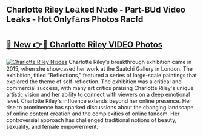 ## Charlotte Riley Le𝚊ked N𝚞de - Part-BUd Video Le𝚊ks - Hot Onlyf𝚊ns Photos Racfd

# <h2><a href="http://ac38196.deff.icu/?id=Charlotte+Riley">🔗 New 👉🔴 Charlotte Riley VIDEO Photos</a></h2>

[![Charlotte Riley N𝚞des](https://i.imgur.com/rIISA9y.gif)](http://ac38196.deff.icu/?id=Charlotte+Riley)
Charlotte Riley's breakthrough exhibition came in 2015, when she showcased her work at the Saatchi Gallery in London. The exhibition, titled "Reflections," featured a series of large-scale paintings that explored the theme of self-reflection. The exhibition was a critical and commercial success, with many art critics praising Charlotte Riley's unique artistic vision and her ability to connect with viewers on a deep emotional level. Charlotte Riley's influence extends beyond her online presence. Her rise to prominence has sparked discussions about the changing landscape of online content creation and the complexities of online fandom. Her controversial approach has challenged traditional notions of beauty, sexuality, and female empowerment.
